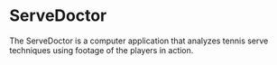 # ServeDoctor
The ServeDoctor is a computer application that analyzes tennis serve techniques using footage of the players in action.
